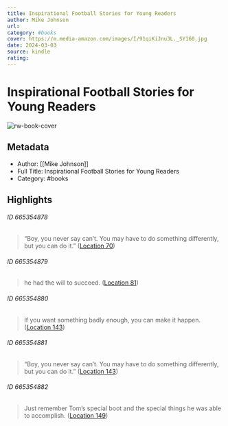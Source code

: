 ```yaml
---
title: Inspirational Football Stories for Young Readers
author: Mike Johnson
url: 
category: #books
cover: https://m.media-amazon.com/images/I/91qiKiJnu3L._SY160.jpg
date: 2024-03-03
source: kindle
rating:
---
```

# Inspirational Football Stories for Young Readers

![rw-book-cover](https://m.media-amazon.com/images/I/91qiKiJnu3L._SY160.jpg)

## Metadata
- Author: [[Mike Johnson]]
- Full Title: Inspirational Football Stories for Young Readers
- Category: #books

## Highlights
###### ID 665354878
> “Boy, you never say can’t. You may have to do something differently, but you can do it.” ([Location 70](https://readwise.io/to_kindle?action=open&asin=B0C6MNTYMH&location=70))
    
###### ID 665354879
> he had the will to succeed. ([Location 81](https://readwise.io/to_kindle?action=open&asin=B0C6MNTYMH&location=81))
    
###### ID 665354880
> If you want something badly enough, you can make it happen. ([Location 143](https://readwise.io/to_kindle?action=open&asin=B0C6MNTYMH&location=143))
    
###### ID 665354881
> “Boy, you never say can’t. You may have to do something differently, but you can do it.” ([Location 143](https://readwise.io/to_kindle?action=open&asin=B0C6MNTYMH&location=143))
    
###### ID 665354882
> Just remember Tom’s special boot and the special things he was able to accomplish. ([Location 149](https://readwise.io/to_kindle?action=open&asin=B0C6MNTYMH&location=149))
    
